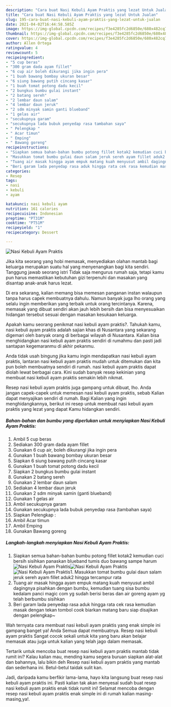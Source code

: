 ```yaml
---
description: "Cara buat Nasi Kebuli Ayam Praktis yang lezat Untuk Jualan"
title: "Cara buat Nasi Kebuli Ayam Praktis yang lezat Untuk Jualan"
slug: 195-cara-buat-nasi-kebuli-ayam-praktis-yang-lezat-untuk-jualan
date: 2021-04-02T16:44:58.585Z
image: https://img-global.cpcdn.com/recipes/f3e4285fc2d6850e/680x482cq70/nasi-kebuli-ayam-praktis-foto-resep-utama.jpg
thumbnail: https://img-global.cpcdn.com/recipes/f3e4285fc2d6850e/680x482cq70/nasi-kebuli-ayam-praktis-foto-resep-utama.jpg
cover: https://img-global.cpcdn.com/recipes/f3e4285fc2d6850e/680x482cq70/nasi-kebuli-ayam-praktis-foto-resep-utama.jpg
author: Allen Ortega
ratingvalue: 4
reviewcount: 5
recipeingredient:
- "5 cup beras"
- "300 gram dada ayam fillet"
- "6 cup air boleh dikurangi jika ingin pera"
- "1 buah bawang bombay ukuran besar"
- "6 siung bawang putih cincang kasar"
- "1 buah tomat potong dadu kecil"
- "2 bungkus bumbu gulai instant"
- "2 batang sereh"
- "2 lembar daun salam"
- "4 lembar daun jeruk"
- "2 sdm minyak samin ganti blueband"
- "1 gelas air"
- "secukupnya garam"
- "secukupnya lada bubuk penyedap rasa tambahan saya"
- " Pelengkap "
- " Acar timun"
- " Emping"
- " Bawang goreng"
recipeinstructions:
- "Siapkan semua bahan-bahan bumbu potong fillet kotak2 kemudian cuci bersih sisihkan panaskan blueband tumis duo bawang sampe harum"
- "Masukkan tomat bumbu gulai daun salam jeruk sereh ayam fillet aduk2 hingga tercampur rata"
- "Tuang air masak hingga ayam empuk matang kuah menyusut ambil dagingnya pisahkan dengan bumbu, kemudian tuang sisa bumbu kedalam panci magic com yg sudah berisi beras dan air goreng ayam yg telah berbumbu sisihkan"
- "Beri garam lada penyedap rasa aduk hingga rata cek rasa kemudian masak dengan tekan tombol cook biarkan matang baru siap disajikan dengan pelengkap~"
categories:
- Resep
tags:
- nasi
- kebuli
- ayam

katakunci: nasi kebuli ayam 
nutrition: 161 calories
recipecuisine: Indonesian
preptime: "PT31M"
cooktime: "PT51M"
recipeyield: "1"
recipecategory: Dessert

---
```



![Nasi Kebuli Ayam Praktis](https://img-global.cpcdn.com/recipes/f3e4285fc2d6850e/680x482cq70/nasi-kebuli-ayam-praktis-foto-resep-utama.jpg)

Jika kita seorang yang hobi memasak, menyediakan olahan mantab bagi keluarga merupakan suatu hal yang menyenangkan bagi kita sendiri. Tanggung jawab seorang istri Tidak saja mengurus rumah saja, tetapi kamu pun harus memastikan kebutuhan gizi terpenuhi dan masakan yang disantap anak-anak harus lezat.

Di era  sekarang, kalian memang bisa memesan panganan instan walaupun tanpa harus capek membuatnya dahulu. Namun banyak juga lho orang yang selalu ingin memberikan yang terbaik untuk orang tercintanya. Karena, memasak yang dibuat sendiri akan jauh lebih bersih dan bisa menyesuaikan hidangan tersebut sesuai dengan masakan kesukaan keluarga. 



Apakah kamu seorang penikmat nasi kebuli ayam praktis?. Tahukah kamu, nasi kebuli ayam praktis adalah sajian khas di Nusantara yang sekarang digemari oleh banyak orang di berbagai wilayah di Nusantara. Kalian bisa menghidangkan nasi kebuli ayam praktis sendiri di rumahmu dan pasti jadi santapan kegemaranmu di akhir pekanmu.

Anda tidak usah bingung jika kamu ingin mendapatkan nasi kebuli ayam praktis, lantaran nasi kebuli ayam praktis mudah untuk ditemukan dan kita pun boleh membuatnya sendiri di rumah. nasi kebuli ayam praktis dapat diolah lewat berbagai cara. Kini sudah banyak resep kekinian yang membuat nasi kebuli ayam praktis semakin lebih nikmat.

Resep nasi kebuli ayam praktis juga gampang untuk dibuat, lho. Anda jangan capek-capek untuk memesan nasi kebuli ayam praktis, sebab Kalian dapat menyajikan sendiri di rumah. Bagi Kalian yang ingin menghidangkannya, berikut ini resep untuk membuat nasi kebuli ayam praktis yang lezat yang dapat Kamu hidangkan sendiri.

<!--inarticleads1-->

##### Bahan-bahan dan bumbu yang diperlukan untuk menyiapkan Nasi Kebuli Ayam Praktis:

1. Ambil 5 cup beras
1. Sediakan 300 gram dada ayam fillet
1. Gunakan 6 cup air, boleh dikurangi jika ingin pera
1. Gunakan 1 buah bawang bombay ukuran besar
1. Siapkan 6 siung bawang putih cincang kasar
1. Gunakan 1 buah tomat potong dadu kecil
1. Siapkan 2 bungkus bumbu gulai instant
1. Gunakan 2 batang sereh
1. Gunakan 2 lembar daun salam
1. Sediakan 4 lembar daun jeruk
1. Gunakan 2 sdm minyak samin (ganti blueband)
1. Gunakan 1 gelas air
1. Ambil secukupnya garam
1. Gunakan secukupnya lada bubuk penyedap rasa (tambahan saya)
1. Siapkan  Pelengkap :
1. Ambil  Acar timun
1. Ambil  Emping
1. Gunakan  Bawang goreng




<!--inarticleads2-->

##### Langkah-langkah menyiapkan Nasi Kebuli Ayam Praktis:

1. Siapkan semua bahan-bahan bumbu potong fillet kotak2 kemudian cuci bersih sisihkan panaskan blueband tumis duo bawang sampe harum
<img src="https://img-global.cpcdn.com/steps/457bfe6c46b952b6/160x128cq70/nasi-kebuli-ayam-praktis-langkah-memasak-1-foto.jpg" alt="Nasi Kebuli Ayam Praktis"><img src="https://img-global.cpcdn.com/steps/85f90cb231f5a5bb/160x128cq70/nasi-kebuli-ayam-praktis-langkah-memasak-1-foto.jpg" alt="Nasi Kebuli Ayam Praktis"><img src="https://img-global.cpcdn.com/steps/f3584c09fea85eb2/160x128cq70/nasi-kebuli-ayam-praktis-langkah-memasak-1-foto.jpg" alt="Nasi Kebuli Ayam Praktis">1. Masukkan tomat bumbu gulai daun salam jeruk sereh ayam fillet aduk2 hingga tercampur rata
1. Tuang air masak hingga ayam empuk matang kuah menyusut ambil dagingnya pisahkan dengan bumbu, kemudian tuang sisa bumbu kedalam panci magic com yg sudah berisi beras dan air goreng ayam yg telah berbumbu sisihkan
1. Beri garam lada penyedap rasa aduk hingga rata cek rasa kemudian masak dengan tekan tombol cook biarkan matang baru siap disajikan dengan pelengkap~




Wah ternyata cara membuat nasi kebuli ayam praktis yang enak simple ini gampang banget ya! Anda Semua dapat membuatnya. Resep nasi kebuli ayam praktis Sangat cocok sekali untuk kita yang baru akan belajar memasak atau juga untuk kalian yang telah jago dalam memasak.

Tertarik untuk mencoba buat resep nasi kebuli ayam praktis mantab tidak rumit ini? Kalau kalian mau, mending kamu segera buruan siapkan alat-alat dan bahannya, lalu bikin deh Resep nasi kebuli ayam praktis yang mantab dan sederhana ini. Betul-betul taidak sulit kan. 

Jadi, daripada kamu berfikir lama-lama, hayo kita langsung buat resep nasi kebuli ayam praktis ini. Pasti kalian tak akan menyesal sudah buat resep nasi kebuli ayam praktis enak tidak rumit ini! Selamat mencoba dengan resep nasi kebuli ayam praktis enak simple ini di rumah kalian masing-masing,ya!.

